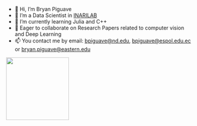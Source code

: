 - 👋 Hi, I’m Bryan Piguave
- 👀 I’m a Data Scientist in [INARILAB](https://inarilab.com/)
- 🌱 I’m currently learning Julia and C++
- 💞️ Eager to collaborate on Research Papers related to computer vision and Deep Learning
- 📫 You contact me by email: bpiguave@nd.edu, bpiguave@espol.edu.ec or bryan.piguave@eastern.edu

<!---
bryanpiguave/bryanpiguave is a ✨ special ✨ repository because its `README.md` (this file) appears on your GitHub profile.
You can click the Preview link to take a look at your changes.
--->
<img align="center" height="170" src="https://github-readme-stats-sigma-five.vercel.app/api/top-langs/?username=bryanpiguave&layout=compact&langs_count=8&hide=html&theme=dark"/>
